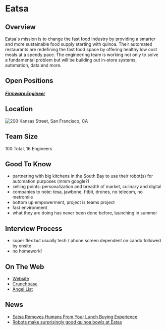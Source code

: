 # Eatsa

## Overview
Eatsa's mission is to change the fast food industry by providing a smarter and more sustainable food supply starting with quinoa. Their automated restaurants are redefining the fast food space by offering healthy low cost meals at a speedy pace. The engineering team is working not only to solve a fundamental problem but will be building out in-store systems, automation, data and more.

## Open Positions
##### [Firmware Engineer](firmware-engineer.md)

## Location
![200 Kansas Street, San Francisco, CA](https://maps.googleapis.com/maps/api/staticmap?center=200+Kansas+Street,+San+Francisco,+CA&zoom=13&scale=false&size=600x300&maptype=roadmap&format=png&visual_refresh=true&markers=size:mid%7Ccolor:0xff0000%7Clabel:1%7C200+Kansas+Street,+San+Francisco,+CA)  

## Team Size
100 Total, 16 Engineers

## Good To Know
+ partnering with big kitchens in the South Bay to use their robot(s) for automation purposes (mmm google?)
+ selling points: personalization and breadth of market, culinary and digital
+ companies to note: tesa, jawbone, fitbit, drones, no telecom, no metromile
+ bottom up empowerment, project is teams project
+ fast environment
+ what they are doing has never been done before, launching in summer

## Interview Process
+ super flex but usually tech / phone screen dependent on cando followed by onsite
+ no homework!

## On The Web
+ [Website](https://www.eatsa.com/)
+ [Crunchbase](https://www.crunchbase.com/organization/eatsa#/entity)
+ [Angel List](https://angel.co/eatsa)

## News
+ [Eatsa Removes Humans From Your Lunch Buying Experience](http://motherboard.vice.com/read/eatsa-removes-humans-from-your-lunch-buying-experience)
+ [Robots make surprisingly good quinoa bowls at Eatsa](http://www.metro.us/new-york/robots-make-surprisingly-good-quinoa-bowls-at-eatsa/zsJplb---WppMvemLAOdH2)
